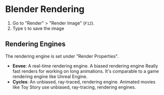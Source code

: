 # Blender Rendering

1. Go to "Render" > "Render Image" (`F12`).
2. Type `S` to save the image

## Rendering Engines

The rendering engine is set under "Render Properties".

- **Eevee**: A real-time rendering engine. A biased rendering engine Really fast renders for working on long animations. It's comparable to a game rendering engine like Unreal Engine.
- **Cycles**: An unbiased, ray-traced, rendering engine. Animated movies like Toy Story use unbiased, ray-tracing, rendering engines.
